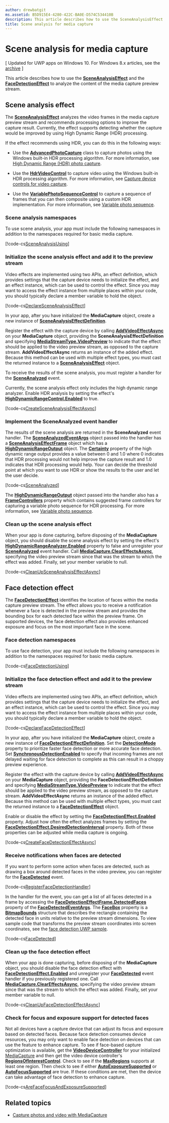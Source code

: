 ```yaml
---
author: drewbatgit
ms.assetid: B5D915E4-4280-422C-BA0E-D574C534410B
description: This article describes how to use the SceneAnalysisEffect and the FaceDetectionEffect to analyze the content of the media capture preview stream.
title: Scene analysis for media capture
---
```


# Scene analysis for media capture

\[ Updated for UWP apps on Windows 10. For Windows 8.x articles, see the [archive](http://go.microsoft.com/fwlink/p/?linkid=619132) \]


This article describes how to use the [**SceneAnalysisEffect**](https://msdn.microsoft.com/library/windows/apps/dn948902) and the [**FaceDetectionEffect**](https://msdn.microsoft.com/library/windows/apps/dn948776) to analyze the content of the media capture preview stream.

## Scene analysis effect

The [**SceneAnalysisEffect**](https://msdn.microsoft.com/library/windows/apps/dn948902) analyzes the video frames in the media capture preview stream and recommends processing options to improve the capture result. Currently, the effect supports detecting whether the capture would be improved by using High Dynamic Range (HDR) processing.

If the effect recommends using HDR, you can do this in the following ways:

-   Use the [**AdvancedPhotoCapture**](https://msdn.microsoft.com/library/windows/apps/mt181386) class to capture photos using the Windows built-in HDR processing algorithm. For more information, see [High Dynamic Range (HDR) photo capture](high-dynamic-range-hdr-photo-capture.md).

-   Use the [**HdrVideoControl**](https://msdn.microsoft.com/library/windows/apps/dn926680) to capture video using the Windows built-in HDR processing algorithm. For more information, see [Capture device controls for video capture](capture-device-controls-for-video-capture.md).

-   Use the [**VariablePhotoSequenceControl**](https://msdn.microsoft.com/library/windows/apps/dn640573) to capture a sequence of frames that you can then composite using a custom HDR implementation. For more information, see [Variable photo sequence](variable-photo-sequence.md).

### Scene analysis namespaces

To use scene analysis, your app must include the following namespaces in addition to the namespaces required for basic media capture.

[!code-cs[SceneAnalysisUsing](./code/BasicMediaCaptureWin10/cs/MainPage.xaml.cs#SnippetSceneAnalysisUsing)]

### Initialize the scene analysis effect and add it to the preview stream

Video effects are implemented using two APIs, an effect definition, which provides settings that the capture device needs to initialize the effect, and an effect instance, which can be used to control the effect. Since you may want to access the effect instance from multiple places within your code, you should typically declare a member variable to hold the object.

[!code-cs[DeclareSceneAnalysisEffect](./code/BasicMediaCaptureWin10/cs/MainPage.xaml.cs#SnippetDeclareSceneAnalysisEffect)]

In your app, after you have initialized the **MediaCapture** object, create a new instance of [**SceneAnalysisEffectDefinition**](https://msdn.microsoft.com/library/windows/apps/dn948903).

Register the effect with the capture device by calling [**AddVideoEffectAsync**](https://msdn.microsoft.com/library/windows/apps/dn878035) on your **MediaCapture** object, providing the **SceneAnalysisEffectDefinition** and specifying [**MediaStreamType.VideoPreview**](https://msdn.microsoft.com/library/windows/apps/br226640) to indicate that the effect should be applied to the video preview stream, as opposed to the capture stream. **AddVideoEffectAsync** returns an instance of the added effect. Because this method can be used with multiple effect types, you must cast the returned instance to a [**SceneAnalysisEffect**](https://msdn.microsoft.com/library/windows/apps/dn948902) object.

To receive the results of the scene analysis, you must register a handler for the [**SceneAnalyzed**](https://msdn.microsoft.com/library/windows/apps/dn948920) event.

Currently, the scene analysis effect only includes the high dynamic range analyzer. Enable HDR analysis by setting the effect's [**HighDynamicRangeControl.Enabled**](https://msdn.microsoft.com/library/windows/apps/dn948827) to true.

[!code-cs[CreateSceneAnalysisEffectAsync](./code/BasicMediaCaptureWin10/cs/MainPage.xaml.cs#SnippetCreateSceneAnalysisEffectAsync)]

### Implement the SceneAnalyzed event handler

The results of the scene analysis are returned in the **SceneAnalyzed** event handler. The [**SceneAnalyzedEventArgs**](https://msdn.microsoft.com/library/windows/apps/dn948922) object passed into the handler has a [**SceneAnalysisEffectFrame**](https://msdn.microsoft.com/library/windows/apps/dn948907) object which has a [**HighDynamicRangeOutput**](https://msdn.microsoft.com/library/windows/apps/dn948830) object. The [**Certainty**](https://msdn.microsoft.com/library/windows/apps/dn948833) property of the high dynamic range output provides a value between 0 and 1.0 where 0 indicates that HDR processing would not help improve the capture result and 1.0 indicates that HDR processing would help. Your can decide the threshold point at which you want to use HDR or show the results to the user and let the user decide.

[!code-cs[SceneAnalyzed](./code/BasicMediaCaptureWin10/cs/MainPage.xaml.cs#SnippetSceneAnalyzed)]

The [**HighDynamicRangeOutput**](https://msdn.microsoft.com/library/windows/apps/dn948830) object passed into the handler also has a [**FrameControllers**](https://msdn.microsoft.com/library/windows/apps/dn948834) property which contains suggested frame controllers for capturing a variable photo sequence for HDR processing. For more information, see [Variable photo sequence](variable-photo-sequence.md).

### Clean up the scene analysis effect

When your app is done capturing, before disposing of the **MediaCapture** object, you should disable the scene analysis effect by setting the effect's [**HighDynamicRangeAnalyzer.Enabled**](https://msdn.microsoft.com/library/windows/apps/dn948827) property to false and unregister your [**SceneAnalyzed**](https://msdn.microsoft.com/library/windows/apps/dn948920) event handler. Call [**MediaCapture.ClearEffectsAsync**](https://msdn.microsoft.com/library/windows/apps/br226592), specifying the video preview stream since that was the stream to which the effect was added. Finally, set your member variable to null.

[!code-cs[CleanUpSceneAnalysisEffectAsync](./code/BasicMediaCaptureWin10/cs/MainPage.xaml.cs#SnippetCleanUpSceneAnalysisEffectAsync)]

## Face detection effect

The [**FaceDetectionEffect**](https://msdn.microsoft.com/library/windows/apps/dn948776) identifies the location of faces within the media capture preview stream. The effect allows you to receive a notification whenever a face is detected in the preview stream and provides the bounding box for each detected face within the preview frame. On supported devices, the face detection effect also provides enhanced exposure and focus on the most important face in the scene.

### Face detection namespaces

To use face detection, your app must include the following namespaces in addition to the namespaces required for basic media capture.

[!code-cs[FaceDetectionUsing](./code/BasicMediaCaptureWin10/cs/MainPage.xaml.cs#SnippetFaceDetectionUsing)]

### Initialize the face detection effect and add it to the preview stream

Video effects are implemented using two APIs, an effect definition, which provides settings that the capture device needs to initialize the effect, and an effect instance, which can be used to control the effect. Since you may want to access the effect instance from multiple places within your code, you should typically declare a member variable to hold the object.

[!code-cs[DeclareFaceDetectionEffect](./code/BasicMediaCaptureWin10/cs/MainPage.xaml.cs#SnippetDeclareFaceDetectionEffect)]

In your app, after you have initialized the **MediaCapture** object, create a new instance of [**FaceDetectionEffectDefinition**](https://msdn.microsoft.com/library/windows/apps/dn948778). Set the [**DetectionMode**](https://msdn.microsoft.com/library/windows/apps/dn948781) property to prioritize faster face detection or more accurate face detection. Set [**SynchronousDetectionEnabled**](https://msdn.microsoft.com/library/windows/apps/dn948786) to specify that incoming frames are not delayed waiting for face detection to complete as this can result in a choppy preview experience.

Register the effect with the capture device by calling [**AddVideoEffectAsync**](https://msdn.microsoft.com/library/windows/apps/dn878035) on your **MediaCapture** object, providing the **FaceDetectionEffectDefinition** and specifying [**MediaStreamType.VideoPreview**](https://msdn.microsoft.com/library/windows/apps/br226640) to indicate that the effect should be applied to the video preview stream, as opposed to the capture stream. **AddVideoEffectAsync** returns an instance of the added effect. Because this method can be used with multiple effect types, you must cast the returned instance to a [**FaceDetectionEffect**](https://msdn.microsoft.com/library/windows/apps/dn948776) object.

Enable or disable the effect by setting the [**FaceDetectionEffect.Enabled**](https://msdn.microsoft.com/library/windows/apps/dn948818) property. Adjust how often the effect analyzes frames by setting the [**FaceDetectionEffect.DesiredDetectionInterval**](https://msdn.microsoft.com/library/windows/apps/dn948814) property. Both of these properties can be adjusted while media capture is ongoing.

[!code-cs[CreateFaceDetectionEffectAsync](./code/BasicMediaCaptureWin10/cs/MainPage.xaml.cs#SnippetCreateFaceDetectionEffectAsync)]

### Receive notifications when faces are detected

If you want to perform some action when faces are detected, such as drawing a box around detected faces in the video preview, you can register for the [**FaceDetected**](https://msdn.microsoft.com/library/windows/apps/dn948820) event.

[!code-cs[RegisterFaceDetectionHandler](./code/BasicMediaCaptureWin10/cs/MainPage.xaml.cs#SnippetRegisterFaceDetectionHandler)]

In the handler for the event, you can get a list of all faces detected in a frame by accessing the [**FaceDetectionEffectFrame.DetectedFaces**](https://msdn.microsoft.com/library/windows/apps/dn948792) property of the [**FaceDetectedEventArgs**](https://msdn.microsoft.com/library/windows/apps/dn948774). The [**FaceBox**](https://msdn.microsoft.com/library/windows/apps/dn974126) property is a [**BitmapBounds**](https://msdn.microsoft.com/library/windows/apps/br226169) structure that describes the rectangle containing the detected face in units relative to the preview stream dimensions. To view sample code that transforms the preview stream coordinates into screen coordinates, see the [face detection UWP sample](http://go.microsoft.com/fwlink/?LinkId=619486).

[!code-cs[FaceDetected](./code/BasicMediaCaptureWin10/cs/MainPage.xaml.cs#SnippetFaceDetected)]

### Clean up the face detection effect

When your app is done capturing, before disposing of the **MediaCapture** object, you should disable the face detection effect with [**FaceDetectionEffect.Enabled**](https://msdn.microsoft.com/library/windows/apps/dn948818) and unregister your [**FaceDetected**](https://msdn.microsoft.com/library/windows/apps/dn948820) event handler if you previously registered one. Call [**MediaCapture.ClearEffectsAsync**](https://msdn.microsoft.com/library/windows/apps/br226592), specifying the video preview stream since that was the stream to which the effect was added. Finally, set your member variable to null.

[!code-cs[CleanUpFaceDetectionEffectAsync](./code/BasicMediaCaptureWin10/cs/MainPage.xaml.cs#SnippetCleanUpFaceDetectionEffectAsync)]

### Check for focus and exposure support for detected faces

Not all devices have a capture device that can adjust its focus and exposure based on detected faces. Because face detection consumes device resources, you may only want to enable face detection on devices that can use the feature to enhance capture. To see if face-based capture optimization is available, get the [**VideoDeviceController**](https://msdn.microsoft.com/library/windows/apps/br226825) for your initialized [MediaCapture](capture-photos-and-video-with-mediacapture.md) and then get the video device controller's [**RegionsOfInterestControl**](https://msdn.microsoft.com/library/windows/apps/dn279064). Check to see if the [**MaxRegions**](https://msdn.microsoft.com/library/windows/apps/dn279069) supports at least one region. Then check to see if either [**AutoExposureSupported**](https://msdn.microsoft.com/library/windows/apps/dn279065) or [**AutoFocusSupported**](https://msdn.microsoft.com/library/windows/apps/dn279066) are true. If these conditions are met, then the device can take advantage of face detection to enhance capture.

[!code-cs[AreFaceFocusAndExposureSupported](./code/BasicMediaCaptureWin10/cs/MainPage.xaml.cs#SnippetAreFaceFocusAndExposureSupported)]

## Related topics

* [Capture photos and video with MediaCapture](capture-photos-and-video-with-mediacapture.md)
 

 




